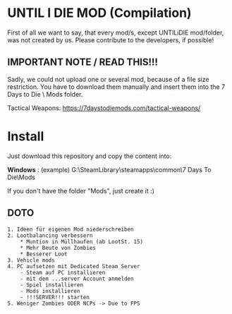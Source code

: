 # UNTIL I DIE MOD (Compilation)

First of all we want to say, that every mod/s, except UNTILiDIE mod/folder, was not created by us. Please contribute to the developers, if possible!

## IMPORTANT NOTE / READ THIS!!!

Sadly, we could not upload one or several mod, because of a file size restriction. 
You have to download them manually and insert them into the 7 Days to Die \ Mods folder. 

Tactical Weapons: https://7daystodiemods.com/tactical-weapons/

# Install

Just download this repository and copy the content into:

**Windows** : (example) G:\SteamLibrary\steamapps\common\7 Days To Die\Mods

If you don't have the folder "Mods", just create it :) 

## DOTO

    1. Ideen für eigenen Mod niederschreiben
    2. Lootbalancing verbessern
        * Muntion in Müllhaufen (ab LootSt. 15)
        * Mehr Beute von Zombies
        * Besserer Loot
    3. Vehicle mods
    4. PC aufsetzen mit Dedicated Steam Server
        - Steam auf PC installieren
        - mit dem ...server Account anmelden
        - Spiel installieren
        - Mods installieren
        - !!!SERVER!!! starten
    5. Weniger Zombies ODER NCPs -> Due to FPS
